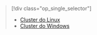 > [!div class="op_single_selector"]
> * [Cluster do Linux](../articles/hdinsight/hdinsight-hadoop-run-samples-linux.md)
> * [Cluster do Windows](../articles/hdinsight/hdinsight-run-samples.md)
> 
> 



<!--HONumber=Jan17_HO3-->


